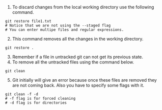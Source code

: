 1. To discard changes from the local working directory use the following command.
``` shell
git restore file1.txt
# Notice that we are not using the --staged flag
# You can enter multipe files and regular expressions.
```
2. This command removes all the changes in the working directory.
``` shell
git restore .
```
3. Remember if a file in untracked git can not get its previous state.
4. To remove all the untracked files using the command below.
``` shell
git clean
```
5. Git initially will give an error because once these files are removed they are not coming back. Also you have to specify some flags with it.
``` shell
git clean -f -d
# -f flag is for forced cleaning
# -d flag is for directories
```